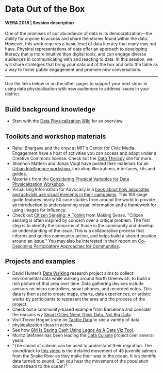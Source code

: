 # Data Out of the Box
#### WERA 2018 | Session description
One of the promises of our abundance of data is its democratization—the ability for anyone to access and share the stories found within the data. However, this work requires a basic level of data literacy that many may not have. Physical representations of data offer an approach to developing literacy that is more intuitive than digital tools, and can engage diverse audiences in communicating with and reacting to data. In this session, we will share strategies that bring your data out of the box and onto the table as a way to foster public engagement and promote new conversations.

---
Use the links below or on the other pages to support your next steps in using data physicalization with new audiences to address issues in your district.

## Build background knowledge
* Start with the [Data Physicalization Wiki](http://dataphys.org/wiki/Data_Physicalization) for an overview.

## Toolkits and workshop materials
* Rahul Bhargava and the crew at MIT's Center for Civic Media Engagement have a host of activities you can access and adapt under a Creative Commons license. Check out the [Data Therapy](https://datatherapy.org/about/) site for more.
* Shannon Mattern and Jonas Voigt have posted their materials for an [Urban Intelligence workshop](http://www.wordsinspace.net/urbanintel/spring2018/portfolio/march-14-observing-operationalizing-spatial-intelligences-ii-illustrations-interfaces-kits-guides/), including illustrations, interfaces, kits and guides. 
* Materials from the [Considering Physical Variables for Data Physicalization Workshop](https://data-physicalisation.github.io/).
* Visualising Information for Advocacy is a [book about how advocates and activists use visual elements in their campaigns](https://visualisingadvocacy.org/). This 160-page guide features nearly 50 case studies from around the world to provide an introduction to understanding visual information and a framework for using images for influence.
* Check out [Citizen Sensing: A Toolkit](https://making-sense.eu/wp-content/uploads/2018/01/Citizen-Sensing-A-Toolkit.pdf) from Making Sense. "Citizen sensing is often inspired by concern over a critical problem. The first step is to identify the concerns of those in the community and develop an understanding of the issue. This is a collaborative process that informs and guides community action, and helps build a shared position around an issue." You may also be interested in their report on [Co-Desgining Participatory Approaches for Communities](http://publications.jrc.ec.europa.eu/repository/bitstream/JRC110752/jrc110752_makingsense_d42_co-designingparticipatoryapproachesforcommunities.pdf).

## Projects and examples
* David Hunter’s [Data Walking](http://www.corruptedfiles.org.uk/portfolio/data-walking/) research project aims to collect environmental data while walking around North Greenwich, to build a rich picture of that area over time. Data gathering devices include sensors on micro controllers, smart phones, and recorded notes. This data is then used to create maps, charts, data experiences, or artistic works by participants to represent the area and the process of the project.
* Check out a community-based example from Barcelona and consider the reasons wy [Smart Cities Need Thick Data, Not Big Data](https://www.researchgate.net/profile/Adrian_Smith15/publication/326849902_Smart_cities_need_thick_data_not_big_data/links/5b8651bd92851c1e12390bb0/Smart-cities-need-thick-data-not-big-data.pdf?origin=publication_detail). 
* Visit Trevor Hogan's site on [Tactile Data](http://tactiledata.net/) to see a variety of data physicalization ideas in action.
* See how [GM Is Saving Cash Using Legos As A Data Viz Tool](https://www.fastcompany.com/1669468/how-gm-is-saving-cash-using-legos-as-a-data-viz-tool).
* Moritz Stefaner has been leading the [Data Cuisine](http://data-cuisine.net/) project over several years. 
* "The sound of salmon can be used to understand their migration. The soundtrack to [this video](https://www.youtube.com/watch?v=bhpHi8TOryY) is the detailed movement of 45 juvenile salmon from the Snake River as they make their way to the ocean. It is scientific data turned to sound. Can you hear the movement of the population downstream to the ocean?" 
